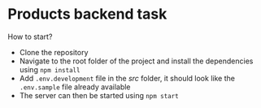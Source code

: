 # Products backend task

How to start?
- Clone the repository
- Navigate to the root folder of the project and install the dependencies using `npm install`
- Add `.env.development` file in the *src* folder, it should look like the `.env.sample` file already available
- The server can then be started using `npm start`